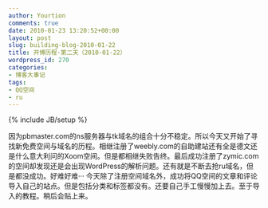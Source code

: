 ```yaml
---
author: Yourtion
comments: true
date: 2010-01-23 13:20:52+00:00
layout: post
slug: building-blog-2010-01-22
title: 开博历程·第二天（2010-01-22）
wordpress_id: 270
categories:
- 博客大事记
tags:
- QQ空间
- ru
---
```

{% include JB/setup %}

因为pbmaster.com的ns服务器与tk域名的组合十分不稳定。所以今天又开始了寻找新免费空间与域名的历程。相继注册了weebly.com的自助建站还有全是德文还是什么意大利问的Xoom空间。但是都相继失败告终。最后成功注册了zymic.com的空间却发现还是会出现WordPress的解析问题。还有就是不断去抢ru域名，但是都没成功。好难好难···
今天除了注册空间域名外，成功将QQ空间的文章和评论导入自己的站点。但是包括分类和标签都没有。还要自己手工慢慢加上去。至于导入的教程。稍后会贴上来。
